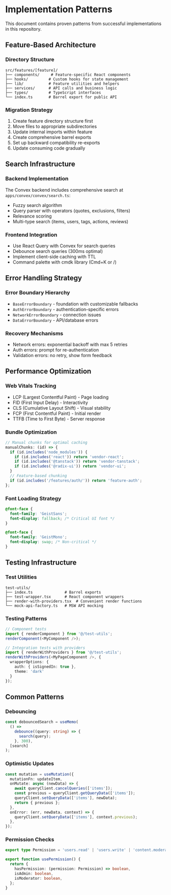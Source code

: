 # Implementation Patterns

This document contains proven patterns from successful implementations in this repository.

## Feature-Based Architecture

### Directory Structure

```
src/features/[feature]/
├── components/     # Feature-specific React components
├── hooks/         # Custom hooks for state management
├── lib/           # Feature utilities and helpers
├── services/      # API calls and business logic
├── types/         # TypeScript interfaces
└── index.ts       # Barrel export for public API
```

### Migration Strategy

1. Create feature directory structure first
2. Move files to appropriate subdirectories
3. Update internal imports within feature
4. Create comprehensive barrel exports
5. Set up backward compatibility re-exports
6. Update consuming code gradually

## Search Infrastructure

### Backend Implementation

The Convex backend includes comprehensive search at `apps/convex/convex/search.ts`:

- Fuzzy search algorithm
- Query parser with operators (quotes, exclusions, filters)
- Relevance scoring
- Multi-type search (items, users, tags, actions, reviews)

### Frontend Integration

- Use React Query with Convex for search queries
- Debounce search queries (300ms optimal)
- Implement client-side caching with TTL
- Command palette with cmdk library (Cmd+K or /)

## Error Handling Strategy

### Error Boundary Hierarchy

- `BaseErrorBoundary` - foundation with customizable fallbacks
- `AuthErrorBoundary` - authentication-specific errors
- `NetworkErrorBoundary` - connection issues
- `DataErrorBoundary` - API/database errors

### Recovery Mechanisms

- Network errors: exponential backoff with max 5 retries
- Auth errors: prompt for re-authentication
- Validation errors: no retry, show form feedback

## Performance Optimization

### Web Vitals Tracking

- LCP (Largest Contentful Paint) - Page loading
- FID (First Input Delay) - Interactivity
- CLS (Cumulative Layout Shift) - Visual stability
- FCP (First Contentful Paint) - Initial render
- TTFB (Time to First Byte) - Server response

### Bundle Optimization

```typescript
// Manual chunks for optimal caching
manualChunks: (id) => {
  if (id.includes('node_modules')) {
    if (id.includes('react')) return 'vendor-react';
    if (id.includes('@tanstack')) return 'vendor-tanstack';
    if (id.includes('@radix-ui')) return 'vendor-ui';
  }
  // Feature-based chunking
  if (id.includes('/features/auth/')) return 'feature-auth';
};
```

### Font Loading Strategy

```css
@font-face {
  font-family: 'GeistSans';
  font-display: fallback; /* Critical UI font */
}

@font-face {
  font-family: 'GeistMono';
  font-display: swap; /* Non-critical */
}
```

## Testing Infrastructure

### Test Utilities

```
test-utils/
├── index.ts              # Barrel exports
├── test-wrapper.tsx      # React component wrappers
├── render-with-providers.tsx  # Convenient render functions
└── mock-api-factory.ts   # MSW API mocking
```

### Testing Patterns

```typescript
// Component tests
import { renderComponent } from '@/test-utils';
renderComponent(<MyComponent />);

// Integration tests with providers
import { renderWithProviders } from '@/test-utils';
renderWithProviders(<MyPageComponent />, {
  wrapperOptions: {
    auth: { isSignedIn: true },
    theme: 'dark'
  }
});
```

## Common Patterns

### Debouncing

```typescript
const debouncedSearch = useMemo(
  () =>
    debounce((query: string) => {
      search(query);
    }, 300),
  [search]
);
```

### Optimistic Updates

```typescript
const mutation = useMutation({
  mutationFn: updateItem,
  onMutate: async (newData) => {
    await queryClient.cancelQueries(['items']);
    const previous = queryClient.getQueryData(['items']);
    queryClient.setQueryData(['items'], newData);
    return { previous };
  },
  onError: (err, newData, context) => {
    queryClient.setQueryData(['items'], context.previous);
  },
});
```

### Permission Checks

```typescript
export type Permission = 'users.read' | 'users.write' | 'content.moderate';

export function usePermission() {
  return {
    hasPermission: (permission: Permission) => boolean,
    isAdmin: boolean,
    isModerator: boolean,
  };
}
```
